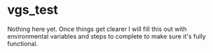 # vgs_test
Nothing here yet.
Once things get clearer I will fill this out with environmental variables and steps to complete to make sure it's fully functional.
